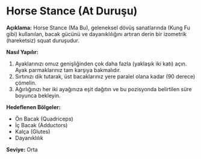 # Horse Stance (At Duruşu)

**Açıklama:**
Horse Stance (Ma Bu), geleneksel dövüş sanatlarında (Kung Fu gibi) kullanılan, bacak gücünü ve dayanıklılığını artıran derin bir izometrik (hareketsiz) squat duruşudur.

**Nasıl Yapılır:**
1.  Ayaklarınızı omuz genişliğinden çok daha fazla (yaklaşık iki katı) açın. Ayak parmaklarınız tam karşıya bakmalıdır.
2.  Sırtınızı dik tutarak, üst bacaklarınız yere paralel olana kadar (90 derece) çömelin.
3.  Ağırlığınızı her iki ayağınıza eşit dağıtın ve bu pozisyonda belirtilen süre boyunca bekleyin.

**Hedeflenen Bölgeler:**
* Ön Bacak (Quadriceps)
* İç Bacak (Adductors)
* Kalça (Glutes)
* Dayanıklılık

**Seviye:** Orta